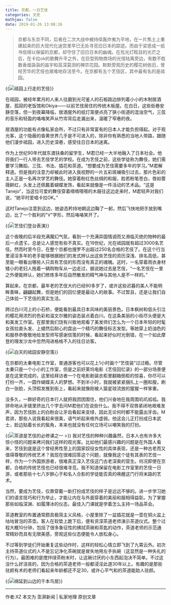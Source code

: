 ```yaml
---
title: 京都，一日艺伎
categories: 文史
mathjax: false
date: 2019-01-26 13:08:26
---
```

> 京都与东京不同，后者在二次大战中被持续轰炸夷为平地，在一片焦土上重建起来的巨大现代化迷宫里早已无处寻觅旧日本的踪迹。而由于梁思成一纸书信得以保留的京都，却守住了旧日日本的幽魂。在氖光灯眩目的光芒之后，在卡拉ok的歌舞升平之外，在巨型购物商场的光怪陆离旁边，有数不胜数香烟袅袅的庙宇和高深莫测的禅宗花园。默默旁观历史的樱花树依旧，曾经芳华的艺伎也艰难地存活至今。在京都有五个艺伎区，其中最有名的是祗园。

{{<img src="https://ian2.oss-cn-hangzhou.aliyuncs.com/2019-01-26-050913.jpg" alt="祗园上行走的艺伎">}}

在祗园，被经年累月的人来人往磨到光可鉴人的石板路边排列着小小的木制居酒屋、孤寂的老饭馆和Okiya——以前艺伎居住的传统木板屋。在白日，这些街巷安静空落，但一到夜幕降临，居酒屋外的纸灯笼便点亮了狭小街道的混浊空气，三弦的音乐和轻盈的咯咯笑声从竹帘背后走漏出来，温暖了窄巷的夜。

居酒屋的功能有点像私家会所，不过只有非常富有的日本人才能负担得起。对于观光客，这个隐蔽的昏黄世界几乎是不可进入的，除非你有熟悉的当地人带路，跟随他们漫步祗园，进入历史深巷，感受往日日本的迷离。

作为上世纪90年代就东渡扶桑的留学生，M君已经一大半地融入了日本社会。他将我们一行人带去艺伎学艺的学校。在成为艺伎之前，这些学徒称为舞伎，她们需要学习舞蹈、三弦、书法、插花和茶道。“想要成为艺伎需要多年的学习。”M君解释道。但是我的注意力却被此时进入我视野的一片五彩斑斓吸引过去，那片色彩的主人正是一名再次学艺的舞伎。她穿着粉红色丝绸的和服，脸若粉笔苍白，唇如蔷薇鲜红，头发上还佩戴着蝴蝶发饰，看起来就像是一件活动的艺术品。“这是Tanejo”，当这位可爱的舞伎穿着嘀嘀嗒嗒的木屐往这边走来时，M君轻声对我们说，“她平时爱唱卡拉OK。”

这时Tanejo注意到这边，她姿态矜持地朝这边鞠了一躬，然后飞快地把手放到嘴边，比了一个胜利的"V"字形，然后咯咯笑开了。

{{<img src="https://ian2.oss-cn-hangzhou.aliyuncs.com/2019-01-26-050931.jpg" alt="艺伎们登台表演">}}

这个夜晚的后半段充满魔幻气氛，看到一个充满异国情调而又濒临灭绝的物种的最后一点遗孓，总是让人感觉有些不真实。在19世纪，光在祗园就有超过3000名艺伎。然而时至今日，在整个京都也搜罗不出超过250名合格的艺伎了。在这个行当里浸淫多年的老手能够根据她们的发式辨认出这些艺伎的资历深浅、排名高低，甚至能一眼看出哪些人只具有艺伎的形而没有真正的魂魄。这时，一名穿着雨衣身材矮小的老妇人拖着一辆购物车从一边走过，据说她过去是艺伎，“一名艺伎在一里之外便能辨认，她们修炼多年后自然散发的精气神与其他人是不一样的。”

算起来，在京都，最年老的艺伎大约已经90多岁了，或许这些迟暮的美人不能明眸善睐，翩翩起舞，但是她们的回忆便是最动人的故事。不过暂且，还是让我们自己体验一下艺伎的真实生活。

跨过白川河上的小石桥，便能看到最具日本风味的美丽景色。日本枫树和低头引泣的樱花用浓烈的色彩和温文尔雅的姿态装点着白川。在这条美丽的小街尽头便是大和美发工作室。在那里我们饶有兴致地观看了美发师们怎么为一个日本年轻的时髦女孩拉直头发、上蜡然后耐心的盘出一个精巧的舞伎标志发型。等她穿上奶油色的和服恭恭敬敬地给发型师写感谢信笺的时候，看起来好似时光倒错，在一个如此摩登的理发沙龙中忽然闯进格格不入的往日访客。

{{<img src="https://ian2.oss-cn-hangzhou.aliyuncs.com/2019-01-26-050949.jpg" alt="白天的祗园安静空落">}}

在京都的太秦电影工作室，普通游客也可以花上1小时画个“艺伎装”过过瘾。尽管太秦只是一个小小的工作室，但是之前好莱坞电影《艺伎回忆录》的一部分场景便是在这里完成的，这里给拜访者一个在电影剧装衣柜里翻箱倒柜的惊喜，你尽可以打扮一齐，一圆作蝴蝶夫人的梦想。不到半小时，我就被紧紧捆扎上一圈和服，刷白一张脸，头顶假发推到街上，看起来就像刚被人猿星球流放的猩猩一样笨重。

没多久，一群好奇的日本行人就把我团团围住，他们兴奋地在我周围叽叽呱呱。我拼命地从牙缝里挤出几个字去问M君他们在说些什么。我不得不双唇紧闭地艰难发声，因为艺伎脸上的白粉会让牙齿看起来变绿，因此无论何时都不能露出牙齿。M君讲，那些人说我看起来很美，语气听起来格外虚弱。他这会儿正打扮成日本武士，脸边贴着长长的鬓角，本来也就没有任何立场可以嘲笑我的打扮。

{{<img src="https://ian2.oss-cn-hangzhou.aliyuncs.com/2019-01-26-051006.jpg" alt="茶道是艺伎的必修课之一 >">}}
我对艺伎的种种兴趣盎然，日本人也有许多大惊小怪的问题来拷问我们这样的观光客。比如他们最感兴趣的问题是在外国人看来，艺伎到底是这个曾经男性至上的国家奴役女性的具体表现，还是一种古老而又值得尊敬的传统艺术？我现在很难回答这个问题，就像我这个徒有其表的艺伎一样，作为一个外国旅游者，很难真正深入艺伎这门古老深奥的营生。何况即使在京都，合格的传统艺伎也已经很难寻觅。我不知道保留在电影工作室里的艺伎一日游，或者那些十七八岁醉心于和名人合影的学徒能否真的唤醒这门行将末路的艺术。

当然，要成为艺伎，仅靠穿戴一新打扮成艺伎的样子是远远不够的。进一步学习她们的语言技巧和行为举止，才能让内在与外面穿着的美丽和服相得益彰。为了掌握那些如临深渊、如履薄冰的仪态，最佳入门课就是学着怎么主持一场品茶会。

茶道教室的布置通常颇具极简主义风格，小屋里除了一盆插花就是一壶在铜火盆上咕咕冒泡的茶壶。客人在软垫上跪下后，便有资深茶道老师演示茶道仪式。整个过程大概10分钟，包括了很多象征性的拂拭茶碗和茶匙的动作，茶道老师的示范通常精妙而具有无限美感，旁观这些仪态便能令人放松身心。

不过等到学徒们开始重复这些动作时，这样的轻松心情立即飞到了九霄云外。初次主持茶道仪式的人不是忘记净化茶碗就是冒失地用左手执碗（这显然是一种失礼的行为）。最困难的是搅拌绿茶粉末时，让这碗讨厌的小东西起泡决不简单。不过这没什么好沮丧的，因为合格的茶道老师一般都浸淫此道30年以上。有趣的是那些驻颜有术的老师们看起来年龄都还不足30，或许心平气和的茶道能助人驻颜。

{{<img src="https://ian2.oss-cn-hangzhou.aliyuncs.com/2019-01-26-051023.jpg" alt="绵延到山边的千本鸟居">}}

---
作者:XZ 本文为 澎湃新闻 | 私家地理 原创文章
